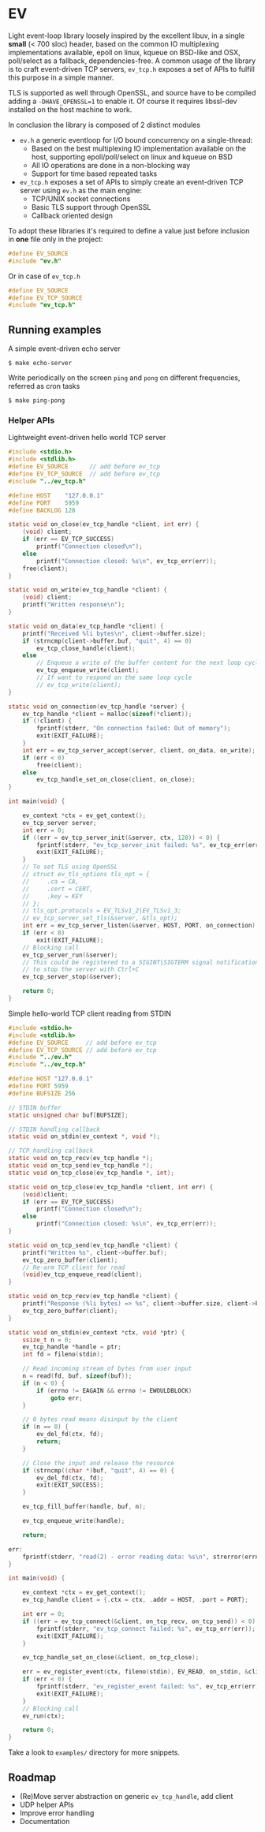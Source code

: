 EV
==

Light event-loop library loosely inspired by the excellent libuv, in a single
**small** (< 700 sloc) header, based on the common IO multiplexing
implementations available, epoll on linux, kqueue on BSD-like and OSX,
poll/select as a fallback, dependencies-free.
A common usage of the library is to craft event-driven TCP servers, `ev_tcp.h`
exposes a set of APIs to fulfill this purpose in a simple manner.

TLS is supported as well through OpenSSL, and source have to be compiled adding
a `-DHAVE_OPENSSL=1` to enable it. Of course it requires libssl-dev installed
on the host machine to work.

In conclusion the library is composed of 2 distinct modules

- `ev.h` a generic eventloop for I/O bound concurrency on a single-thread:
    - Based on the best multiplexing IO implementation available on the host,
      supporting epoll/poll/select on linux and kqueue on BSD
    - All IO operations are done in a non-blocking way
    - Support for time based repeated tasks
- `ev_tcp.h` exposes a set of APIs to simply create an event-driven TCP server
  using `ev.h` as the main engine:
    - TCP/UNIX socket connections
    - Basic TLS support through OpenSSL
    - Callback oriented design

To adopt these libraries it's required to define a value just before inclusion
in **one** file only in the project:

```c
#define EV_SOURCE
#include "ev.h"
```

Or in case of `ev_tcp.h`

```c
#define EV_SOURCE
#define EV_TCP_SOURCE
#include "ev_tcp.h"
```

## Running examples

A simple event-driven echo server

```
$ make echo-server
```

Write periodically on the screen `ping` and `pong` on different frequencies,
referred as cron tasks

```
$ make ping-pong
```

### Helper APIs

Lightweight event-driven hello world TCP server

```c
#include <stdio.h>
#include <stdlib.h>
#define EV_SOURCE      // add before ev_tcp
#define EV_TCP_SOURCE  // add before ev_tcp
#include "../ev_tcp.h"

#define HOST    "127.0.0.1"
#define PORT    5959
#define BACKLOG 128

static void on_close(ev_tcp_handle *client, int err) {
    (void) client;
    if (err == EV_TCP_SUCCESS)
        printf("Connection closed\n");
    else
        printf("Connection closed: %s\n", ev_tcp_err(err));
    free(client);
}

static void on_write(ev_tcp_handle *client) {
    (void) client;
    printf("Written response\n");
}

static void on_data(ev_tcp_handle *client) {
    printf("Received %li bytes\n", client->buffer.size);
    if (strncmp(client->buffer.buf, "quit", 4) == 0)
        ev_tcp_close_handle(client);
    else
        // Enqueue a write of the buffer content for the next loop cycle
        ev_tcp_enqueue_write(client);
        // If want to respond on the same loop cycle
        // ev_tcp_write(client);
}

static void on_connection(ev_tcp_handle *server) {
    ev_tcp_handle *client = malloc(sizeof(*client));
    if (!client) {
        fprintf(stderr, "On connection failed: Out of memory");
        exit(EXIT_FAILURE);
    }
    int err = ev_tcp_server_accept(server, client, on_data, on_write);
    if (err < 0)
        free(client);
    else
        ev_tcp_handle_set_on_close(client, on_close);
}

int main(void) {

    ev_context *ctx = ev_get_context();
    ev_tcp_server server;
    int err = 0;
    if ((err = ev_tcp_server_init(&server, ctx, 128)) < 0) {
        fprintf(stderr, "ev_tcp_server_init failed: %s", ev_tcp_err(err));
        exit(EXIT_FAILURE);
    }
    // To set TLS using OpenSSL
    // struct ev_tls_options tls_opt = {
    //     .ca = CA,
    //     .cert = CERT,
    //     .key = KEY
    // };
    // tls_opt.protocols = EV_TLSv1_2|EV_TLSv1_3;
    // ev_tcp_server_set_tls(&server, &tls_opt);
    int err = ev_tcp_server_listen(&server, HOST, PORT, on_connection);
    if (err < 0)
        exit(EXIT_FAILURE);
    // Blocking call
    ev_tcp_server_run(&server);
    // This could be registered to a SIGINT|SIGTERM signal notification
    // to stop the server with Ctrl+C
    ev_tcp_server_stop(&server);

    return 0;
}
```

Simple hello-world TCP client reading from STDIN

```c
#include <stdio.h>
#include <stdlib.h>
#define EV_SOURCE     // add before ev_tcp
#define EV_TCP_SOURCE // add before ev_tcp
#include "../ev.h"
#include "../ev_tcp.h"

#define HOST "127.0.0.1"
#define PORT 5959
#define BUFSIZE 256

// STDIN buffer
static unsigned char buf[BUFSIZE];

// STDIN handling callback
static void on_stdin(ev_context *, void *);

// TCP handling callback
static void on_tcp_recv(ev_tcp_handle *);
static void on_tcp_send(ev_tcp_handle *);
static void on_tcp_close(ev_tcp_handle *, int);

static void on_tcp_close(ev_tcp_handle *client, int err) {
    (void)client;
    if (err == EV_TCP_SUCCESS)
        printf("Connection closed\n");
    else
        printf("Connection closed: %s\n", ev_tcp_err(err));
}

static void on_tcp_send(ev_tcp_handle *client) {
    printf("Written %s", client->buffer.buf);
    ev_tcp_zero_buffer(client);
    // Re-arm TCP client for read
    (void)ev_tcp_enqueue_read(client);
}

static void on_tcp_recv(ev_tcp_handle *client) {
    printf("Response (%li bytes) => %s", client->buffer.size, client->buffer.buf);
    ev_tcp_zero_buffer(client);
}

static void on_stdin(ev_context *ctx, void *ptr) {
    ssize_t n = 0;
    ev_tcp_handle *handle = ptr;
    int fd = fileno(stdin);

    // Read incoming stream of bytes from user input
    n = read(fd, buf, sizeof(buf));
    if (n < 0) {
        if (errno != EAGAIN && errno != EWOULDBLOCK)
            goto err;
    }

    // 0 bytes read means disinput by the client
    if (n == 0) {
        ev_del_fd(ctx, fd);
        return;
    }

    // Close the input and release the resource
    if (strncmp((char *)buf, "quit", 4) == 0) {
        ev_del_fd(ctx, fd);
        exit(EXIT_SUCCESS);
    }

    ev_tcp_fill_buffer(handle, buf, n);

    ev_tcp_enqueue_write(handle);

    return;

err:
    fprintf(stderr, "read(2) - error reading data: %s\n", strerror(errno));
}

int main(void) {

    ev_context *ctx = ev_get_context();
    ev_tcp_handle client = {.ctx = ctx, .addr = HOST, .port = PORT};

    int err = 0;
    if ((err = ev_tcp_connect(&client, on_tcp_recv, on_tcp_send)) < 0) {
        fprintf(stderr, "ev_tcp_connect failed: %s", ev_tcp_err(err));
        exit(EXIT_FAILURE);
    }

    ev_tcp_handle_set_on_close(&client, on_tcp_close);

    err = ev_register_event(ctx, fileno(stdin), EV_READ, on_stdin, &client);
    if (err < 0) {
        fprintf(stderr, "ev_register_event failed: %s", ev_tcp_err(err));
        exit(EXIT_FAILURE);
    }
    // Blocking call
    ev_run(ctx);

    return 0;
}
```

Take a look to `examples/` directory for more snippets.

## Roadmap

- (Re)Move server abstraction on generic `ev_tcp_handle`, add client
- UDP helper APIs
- Improve error handling
- Documentation
